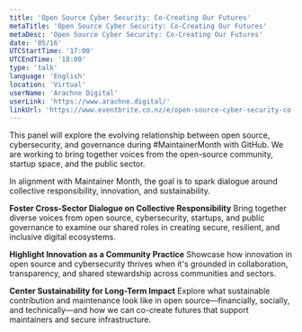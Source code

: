 ```yaml
---
title: 'Open Source Cyber Security: Co-Creating Our Futures'
metaTitle: 'Open Source Cyber Security: Co-Creating Our Futures'
metaDesc: 'Open Source Cyber Security: Co-Creating Our Futures'
date: '05/16'
UTCStartTime: '17:00'
UTCEndTime: '18:00'
type: 'talk'
language: 'English'
location: 'Virtual'
userName: 'Arachne Digital'
userLink: 'https://www.arachne.digital/'
linkUrl: 'https://www.eventbrite.co.nz/e/open-source-cyber-security-co-creating-our-futures-tickets-1324671641539?aff=erelexpmlt'
---
```


This panel will explore the evolving relationship between open source, cybersecurity, and governance during #MaintainerMonth with GitHub. We are working to bring together voices from the open-source community, startup space, and the public sector.

In alignment with Maintainer Month, the goal is to spark dialogue around collective responsibility, innovation, and sustainability.

**Foster Cross-Sector Dialogue on Collective Responsibility**
Bring together diverse voices from open source, cybersecurity, startups, and public governance to examine our shared roles in creating secure, resilient, and inclusive digital ecosystems.

**Highlight Innovation as a Community Practice**
Showcase how innovation in open source and cybersecurity thrives when it's grounded in collaboration, transparency, and shared stewardship across communities and sectors.

**Center Sustainability for Long-Term Impact**
Explore what sustainable contribution and maintenance look like in open source—financially, socially, and technically—and how we can co-create futures that support maintainers and secure infrastructure.
